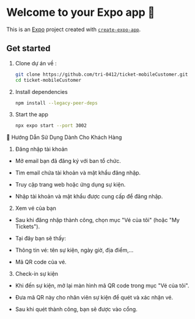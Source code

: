 # Welcome to your Expo app 👋

This is an [Expo](https://expo.dev) project created with [`create-expo-app`](https://www.npmjs.com/package/create-expo-app).

## Get started
1. Clone dự án về :

   ```bash
   git clone https://github.com/tri-0412/ticket-mobileCustomer.git
   cd ticket-mobileCustomer
   ```

2. Install dependencies


   ```bash
   npm install --legacy-peer-deps
   ```


3. Start the app
   ```bash
   npx expo start --port 3002
    ```
   
📝 Hướng Dẫn Sử Dụng Dành Cho Khách Hàng
1. Đăng nhập tài khoản
- Mở email bạn đã đăng ký với ban tổ chức.

- Tìm email chứa tài khoản và mật khẩu đăng nhập.

- Truy cập trang web hoặc ứng dụng sự kiện.

- Nhập tài khoản và mật khẩu được cung cấp để đăng nhập.

2. Xem vé của bạn
- Sau khi đăng nhập thành công, chọn mục "Vé của tôi" (hoặc "My Tickets").

- Tại đây bạn sẽ thấy:

+ Thông tin vé: tên sự kiện, ngày giờ, địa điểm,...

+ Mã QR code của vé.

3. Check-in sự kiện
- Khi đến sự kiện, mở lại màn hình mã QR code trong mục "Vé của tôi".

- Đưa mã QR này cho nhân viên sự kiện để quét và xác nhận vé.

- Sau khi quét thành công, bạn sẽ được vào cổng.


